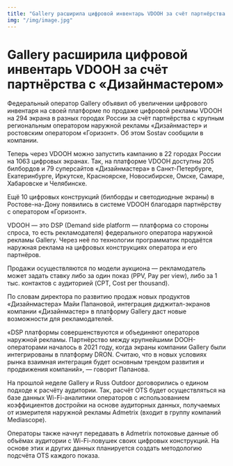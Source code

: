 ```yaml
---
title: "Gallery расширила цифровой инвентарь VDOOH за счёт партнёрства с «Дизайнмастером»"
img: "/img/image.jpg"
---
```


# Gallery расширила цифровой инвентарь VDOOH за счёт партнёрства с «Дизайнмастером»

Федеральный оператор  Gallery объявил об увеличении цифрового инвентаря на своей платформе по продаже цифровой рекламы VDOOH на 294 экрана в разных городах России за счёт партнёрства с крупным региональным оператором наружной рекламы «Дизайнмастер» и ростовским оператором «Горизонт». Об этом Sostav сообщили в компании.

Теперь через VDOOH можно запустить кампанию в 22 городах России на 1063 цифровых экранах. Так, на платформе VDOOH доступны 205 билбордов и 79 суперсайтов «Дизайнмастера» в Санкт-Петербурге, Екатеринбурге, Иркутске, Красноярске, Новосибирске, Омске, Самаре, Хабаровске и Челябинске.

Ещё 10 цифровых конструкций (билборды и светодиодные экраны) в Ростове-на-Дону появились в системе VDOOH благодаря партнёрству с оператором «Горизонт».

VDOOH — это DSP (Demand side platform — платформа со стороны спроса, то есть рекламодателя) федерального оператора наружной рекламы Gallery. Через неё по технологии программатик продаётся наружная реклама на цифровых конструкциях оператора и его партнёров.

Продажи осуществляются по модели аукциона — рекламодатель может задать ставку либо за один показ (PPV, Pay per view), либо за 1 тыс. контактов с аудиторией (CPT, Cost per thousand).

По словам директора по развитию продаж новых продуктов «Дизайнмастера» Майи Папановой, интеграция диджитал-экранов компании «Дизайнмастер» в платформу Gallery даст новые возможности для рекламодателей.

«DSP платформы совершенствуются и объединяют операторов наружной рекламы. Партнёрство между крупнейшими DOOH-операторами началось в 2021 году, когда экраны компании Gallery были интегрированы в платформу DRON. Считаю, что в новых условиях рынка взаимная интеграция будет основным трендом развития и продвижения компаний», — говорит Папанова.

На прошлой неделе Gallery и Russ Outdoor договорились о едином подходе к расчёту аудитории. Так, расчёт OTS будет осуществляться на базе данных Wi-Fi-аналитики операторов с использованием коэффициентов достройки на основе аудиторных данных, получаемых от измерителя наружной рекламы Admetrix (входит в группу компаний Mediascope).

Операторы также начнут передавать в Admetrix потоковые данные об объёмах аудитории с Wi-Fi-ловушек своих цифровых конструкций. На основе этих и других данных планируется создать методологию подсчёта OTS каждого показа.